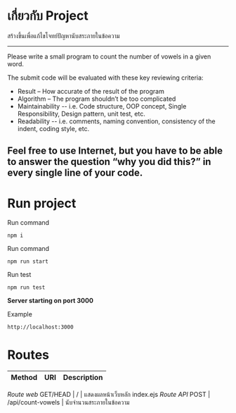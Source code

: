 # **เกี่ยวกับ Project**

สร้างขึ้นเพื่อแก้ไขโจทย์ปัญหานับสระภายในข้อความ

-----
Please write a small program to count the number of vowels in a given word.

The submit code will be evaluated with these key reviewing criteria: 
- Result – How accurate of the result of the program 
- Algorithm – The program shouldn’t be too complicated 
- Maintainability -- i.e. Code structure, OOP concept, Single Responsibility, Design pattern, unit test, etc. 
- Readability -- i.e. comments, naming convention, consistency of the indent, coding style, etc.
 
Feel free to use Internet, but you have to be able to answer the question “why you did this?” in every single line of your code.
------

# **Run project**

Run command
```
npm i 
```

Run command
```
npm run start
```

Run test
```
npm run test
```

**Server starting on port 3000**

Example
```
http://localhost:3000
```

# **Routes**

Method | URI | Description
| ----- | ----- | ----- |
*Route web*
GET/HEAD | / | แสดงผลหน้าเว็บหลัก index.ejs
*Route API* 
POST | /api/count-vowels | นับจำนวนสระภายในข้อความ